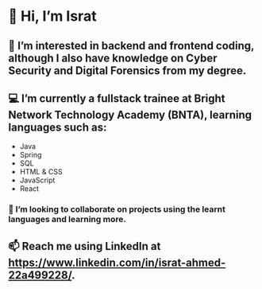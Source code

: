 # 👋 Hi, I’m Israt
## 👀 I’m interested in **backend** and **frontend coding**, although I also have knowledge on **Cyber Security and Digital Forensics** from my degree.  
## 💻 I’m currently a **fullstack trainee** at **Bright Network Technology Academy (BNTA)**, learning languages such as:
- Java
- Spring
- SQL
- HTML & CSS
- JavaScript
- React
### 🤝 I’m looking to collaborate on projects using the learnt languages and learning more. 
## 📫 Reach me using LinkedIn at https://www.linkedin.com/in/israt-ahmed-22a499228/. 

<!---
IsratAhmed/IsratAhmed is a ✨ special ✨ repository because its `README.md` (this file) appears on your GitHub profile.
You can click the Preview link to take a look at your changes.
--->
